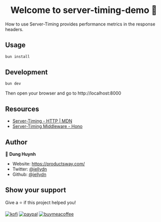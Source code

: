 <h1 align="center">Welcome to server-timing-demo 👋</h1>
<p>
How to use Server-Timing provides performance metrics in the response headers.
</p>

## Usage

```sh
bun install
```

## Development

```sh
bun dev
```
Then open your browser and go to http://localhost:8000

## Resources

- [Server-Timing - HTTP | MDN](https://developer.mozilla.org/en-US/docs/Web/HTTP/Headers/Server-Timing)
- [Server-Timing Middleware - Hono](https://hono.dev/middleware/builtin/timing)

## Author

👤 **Dung Huynh**

-   Website: https://productsway.com/
-   Twitter: [@jellydn](https://twitter.com/jellydn)
-   Github: [@jellydn](https://github.com/jellydn)

## Show your support

Give a ⭐️ if this project helped you!

[![kofi](https://img.shields.io/badge/Ko--fi-F16061?style=for-the-badge&logo=ko-fi&logoColor=white)](https://ko-fi.com/dunghd)
[![paypal](https://img.shields.io/badge/PayPal-00457C?style=for-the-badge&logo=paypal&logoColor=white)](https://paypal.me/dunghd)
[![buymeacoffee](https://img.shields.io/badge/Buy_Me_A_Coffee-FFDD00?style=for-the-badge&logo=buy-me-a-coffee&logoColor=black)](https://www.buymeacoffee.com/dunghd)
